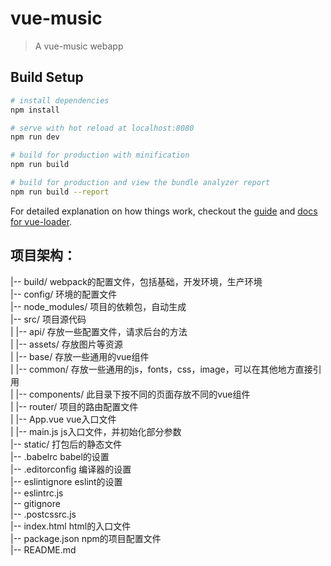 # vue-music

> A vue-music webapp

## Build Setup

``` bash
# install dependencies
npm install

# serve with hot reload at localhost:8080
npm run dev

# build for production with minification
npm run build

# build for production and view the bundle analyzer report
npm run build --report
```

For detailed explanation on how things work, checkout the [guide](http://vuejs-templates.github.io/webpack/) and [docs for vue-loader](http://vuejs.github.io/vue-loader).

## 项目架构：

|-- build/   webpack的配置文件，包括基础，开发环境，生产环境  
|-- config/  环境的配置文件  
|-- node_modules/    项目的依赖包，自动生成  
|-- src/     项目源代码  
|      |-- api/     存放一些配置文件，请求后台的方法  
|      |-- assets/  存放图片等资源  
|      |-- base/    存放一些通用的vue组件  
|      |-- common/  存放一些通用的js，fonts，css，image，可以在其他地方直接引用  
|      |-- components/  此目录下按不同的页面存放不同的vue组件  
|      |-- router/      项目的路由配置文件  
|      |-- App.vue     vue入口文件  
|      |-- main.js     js入口文件，并初始化部分参数  
|-- static/  打包后的静态文件  
|-- .babelrc    babel的设置  
|-- .editorconfig   编译器的设置  
|-- eslintignore    eslint的设置  
|-- eslintrc.js  
|-- gitignore   
|-- .postcssrc.js   
|-- index.html      html的入口文件  
|-- package.json    npm的项目配置文件  
|-- README.md  